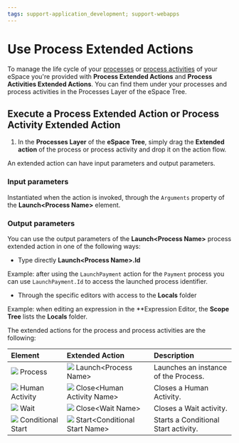 ```yaml
---
tags: support-application_development; support-webapps
---
```


# Use Process Extended Actions

To manage the life cycle of your [processes](../process.md) or [process activities](../process-flow/process-flow-toolbox.md) of your eSpace you're provided with **Process Extended Actions** and **Process Activities Extended Actions**. You can find them under your processes and process activities in the Processes Layer of the eSpace Tree.

## Execute a Process Extended Action or Process Activity Extended Action

  1. In the **Processes Layer** of the **eSpace Tree**, simply drag the **Extended action** of the process or process activity and drop it on the action flow.

An extended action can have input parameters and output parameters.

### Input parameters

Instantiated when the action is invoked, through the `Arguments` property of the **Launch&lt;Process Name&gt;** element.

### Output parameters

You can use the output parameters of the **Launch&lt;Process Name&gt;** process extended action in one of the following ways:

  * Type directly **Launch&lt;Process Name&gt;.Id**

Example: after using the `LaunchPayment` action for the `Payment` process you can use `LaunchPayment.Id` to access the launched process identifier.

  * Through the specific editors with access to the **Locals** folder

Example: when editing an expression in the **Expression Editor, the **Scope Tree** lists the **Locals** folder.

The extended actions for the process and process activities are the following:

|Element   |Extended Action   |Description   |
|:----------|:----------|:----------|
|![](../../../shared/icons-tools/process.png) Process|![](../../../shared/icons-tools/process-extended-action.png) Launch&lt;Process Name&gt;|Launches an instance of the Process.|
|![](../../../shared/icons-tools/human-activity.png) Human Activity|![](../../../shared/icons-tools/process-extended-action.png) Close&lt;Human Activity Name&gt;|Closes a Human Activity.|
|![](../../../shared/icons-tools/wait-activity.png) Wait|![](../../../shared/icons-tools/process-extended-action.png) Close&lt;Wait Name&gt;|Closes a Wait activity.|
|![](../../../shared/icons-tools/conditional-start.png) Conditional Start|![](../../../shared/icons-tools/process-extended-action.png) Start&lt;Conditional Start Name&gt;|Starts a Conditional Start activity.
